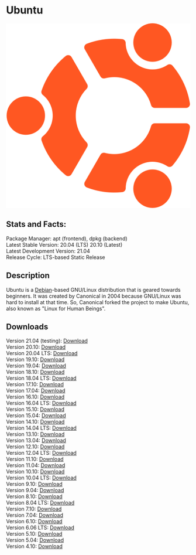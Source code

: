# Ubuntu

![](icons/ubuntu.png)

## Stats and Facts:
Package Manager: apt (frontend), dpkg (backend)<br>
Latest Stable Version: 20.04 (LTS) 20.10 (Latest)<br>
Latest Development Version: 21.04<br>
Release Cycle: LTS-based Static Release<br>

## Description
Ubuntu is a [Debian](debian.md)-based GNU/Linux distribution that is geared towards beginners. It was created by Canonical in 2004 because GNU/Linux was hard to install at that time. So, Canonical forked the project to make Ubuntu, also known as "Linux for Human Beings".

## Downloads
Version 21.04 (testing): [Download](https://cdimage.ubuntu.com/daily-live/current/hirsute-desktop-amd64.iso)<br>
Version 20.10: [Download](https://releases.ubuntu.com/20.10/ubuntu-20.10-desktop-amd64.iso)<br>
Version 20.04 LTS: [Download](https://releases.ubuntu.com/20.04/ubuntu-20.04.2.0-desktop-amd64.iso)<br>
Version 19.10: [Download](http://old-releases.ubuntu.com/releases/eoan/ubuntu-19.10-desktop-amd64.iso)<br>
Version 19.04: [Download](http://old-releases.ubuntu.com/releases/disco/ubuntu-19.04-desktop-amd64.iso)<br>
Version 18.10: [Download](http://old-releases.ubuntu.com/releases/cosmic/ubuntu-18.10-desktop-amd64.iso)<br>
Version 18.04 LTS: [Download](http://old-releases.ubuntu.com/releases/bionic/ubuntu-18.04-desktop-amd64.iso)<br>
Version 17.10: [Download](http://old-releases.ubuntu.com/releases/artful/ubuntu-17.10-desktop-amd64.iso)<br>
Version 17.04: [Download](http://old-releases.ubuntu.com/releases/zesty/ubuntu-17.04-desktop-amd64.iso)<br>
Version 16.10: [Download](http://old-releases.ubuntu.com/releases/yakkety/ubuntu-16.10-desktop-amd64.iso)<br>
Version 16.04 LTS: [Download](http://old-releases.ubuntu.com/releases/xenial/ubuntu-16.04-desktop-amd64.iso)<br>
Version 15.10: [Download](http://old-releases.ubuntu.com/releases/wily/ubuntu-15.10-desktop-amd64.iso)<br>
Version 15.04: [Download](http://old-releases.ubuntu.com/releases/vivid/ubuntu-15.04-desktop-amd64.iso)<br>
Version 14.10: [Download](http://old-releases.ubuntu.com/releases/utopic/ubuntu-14.10-desktop-amd64.iso)<br>
Version 14.04 LTS: [Download](http://old-releases.ubuntu.com/releases/trusty/ubuntu-14.04-desktop-amd64.iso)<br>
Version 13.10: [Download](http://old-releases.ubuntu.com/releases/saucy/ubuntu-13.10-desktop-amd64.iso)<br>
Version 13.04: [Download](http://old-releases.ubuntu.com/releases/raring/ubuntu-13.04-desktop-amd64.iso)<br>
Version 12.10: [Download](http://old-releases.ubuntu.com/releases/quantal/ubuntu-12.10-desktop-amd64.iso)<br>
Version 12.04 LTS: [Download](http://old-releases.ubuntu.com/releases/precise/ubuntu-12.04-desktop-amd64.iso)<br>
Version 11.10: [Download](http://old-releases.ubuntu.com/releases/oneiric/ubuntu-11.10-alternate-i386.iso)<br>
Version 11.04: [Download](http://old-releases.ubuntu.com/releases/natty/ubuntu-11.04-desktop-amd64.iso)<br>
Version 10.10: [Download](http://old-releases.ubuntu.com/releases/maverick/ubuntu-10.10-desktop-amd64.iso)<br>
Version 10.04 LTS: [Download](http://old-releases.ubuntu.com/releases/lucid/ubuntu-10.04.1-desktop-amd64.iso)<br>
Version 9.10: [Download](http://old-releases.ubuntu.com/releases/karmic/ubuntu-9.10-server-amd64.iso)<br>
Version 9.04: [Download](http://old-releases.ubuntu.com/releases/jaunty/ubuntu-9.04-desktop-amd64.iso)<br>
Version 8.10: [Download](http://old-releases.ubuntu.com/releases/intrepid/ubuntu-8.10-alternate-amd64.iso)<br>
Version 8.04 LTS: [Download](http://old-releases.ubuntu.com/releases/hardy/ubuntu-8.04.4-desktop-amd64.iso)<br>
Version 7.10: [Download](http://old-releases.ubuntu.com/releases/gutsy/ubuntu-7.10-desktop-amd64.iso)<br>
Version 7.04: [Download](http://old-releases.ubuntu.com/releases/feisty/ubuntu-7.04-desktop-amd64.iso)<br>
Version 6.10: [Download](http://old-releases.ubuntu.com/releases/edgy/ubuntu-6.10-desktop-amd64.iso)<br>
Version 6.06 LTS: [Download](http://old-releases.ubuntu.com/releases/dapper/ubuntu-6.06.1-desktop-amd64.iso)<br>
Version 5.10: [Download](http://old-releases.ubuntu.com/releases/breezy/ubuntu-5.10-install-amd64.iso)<br>
Version 5.04: [Download](http://old-releases.ubuntu.com/releases/hoary/ubuntu-5.04-install-amd64.iso)<br>
Version 4.10: [Download](http://old-releases.ubuntu.com/releases/warty/warty-release-install-amd64.iso)
